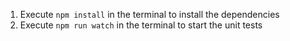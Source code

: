 1. Execute `npm install` in the terminal to install the dependencies
2. Execute `npm run watch` in the terminal to start the unit tests
